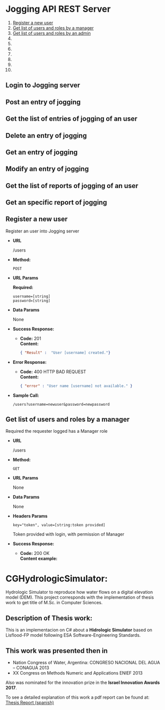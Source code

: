 
# Jogging API REST Server


1. [Register a new user](#register-a-new-user)
2. [Get list of users and roles by a manager](#get-list-of-users-and-roles-by-a-manager)
3. [Get list of users and roles by an admin](#Get-list-of-users-and-roles-by-an-admin)
4. [](#)
5. [](#)
6. [](#)
7. [](#)
8. [](#)
9. [](#)
10. [](#)

## 
## Login to Jogging server
## Post an entry of jogging 
## Get the list of entries of jogging of an user 
## Delete an entry of jogging 
## Get an entry of jogging
## Modify an entry of jogging
## Get the list of reports of jogging of an user
## Get an specific report of jogging



## Register a new user

  Register an user into Jogging server

* **URL**

  /users

* **Method:**

  `POST`

*  **URL Params**

   **Required:**

   `username=[string]`   
   `password=[string]`

* **Data Params**

  None

* **Success Response:**

  * **Code:** 201 <br />
    **Content:**
    ```json
    { "Result" :  "User [username] created."}
    ```       


* **Error Response:**

  * **Code:** 400 HTTP BAD REQUEST <br />
    **Content:**
     ```json
     { "error" : "User name [username] not available." }
     ``` 

* **Sample Call:**

  ```/users?username=newuser&password=newpassword```

## Get list of users and roles by a manager

  Required the requester logged has a Manager role 

* **URL**

  /users

* **Method:**

  `GET`

*  **URL Params**

   None       

* **Data Params**

    None
  
 * **Headers Params**

   `key="token", value=[string:token provided]`
   
   Token provided with login, with permission of Manager

* **Success Response:**

  * **Code:** 200 OK <br />
    **Content example:** 



# CGHydrologicSimulator:

Hydrologic Simulator to reproduce how water flows on a digital elevation model (DEM).
This project corresponds with the implementation of thesis work to get title of M.Sc. in Computer Sciences.

## Description of Thesis work:

This is an implementacion on C# about a **Hidrologic Simulator** based on Lisflood-FP model following ESA Software-Engineering Standards.

## This work was presented then in

* Nation Congress of Water, Argentina: CONGRESO NACIONAL DEL AGUA – CONAGUA 2013
* XX Congress on Methods Numeric and Applications ENIEF 2013

Also was nominated for the innovation prize in the **Israel Innovation Awards 2017**.

To see a detailed explanation of this work a pdf report can be found at: [Thesis Report (spanish)](https://github.com/CGuerreroCordova/CGHydrologicSimulator/blob/master/doc/CGuerrero-Tesis-HydroSim.pdf)
